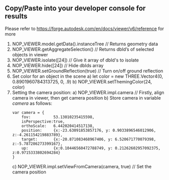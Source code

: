## Copy/Paste into your developer console for results
Please refer to https://forge.autodesk.com/en/docs/viewer/v6/reference for more

1. NOP_VIEWER.model.getData().instanceTree  // Returns geometry data
2. NOP_VIEWER.getAggregateSelection() 	// Returns dbId’s of selected objects in viewer
3. NOP_VIEWER.isolate([24]) // Give it array of dbId's to isolate
4. NOP_VIEWER.hide([24])  // Hide dbIds array
5. NOP_VIEWER.setGroundReflection(true) // Turn on/off ground reflection
6. Set color for an object in the scene
    a) let color = new THREE.Vector4(0, 0.8901960784313725, 0, .9)
    b) NOP_VIEWER.setThemingColor(24, color)
7. Setting the camera position:
    a) NOP_VIEWER.impl.camera // Firstly, align camera in viewer, then get camera position 
    b) Store camera in variable _camera_ as follows:
    ```
    var camera = {
        fov:          53.13010235415598,
        isPerspective:true,
        orthoScale:   6.442020414517138,
        position:     {x:-23.63091853857176, y: 0.9033896546012906, z:-4.261154219883789},
        target:       {x:-20.871083468967406, y: 6.520671770079398, z:-5.787286273399167},
        up:           {x:0.10446560472788749, y: 0.21262602957092375, z:0.9715333802694284}
    }
    ```
    c) NOP_VIEWER.impl.setViewFromCamera(camera, true) // Set the camera position
